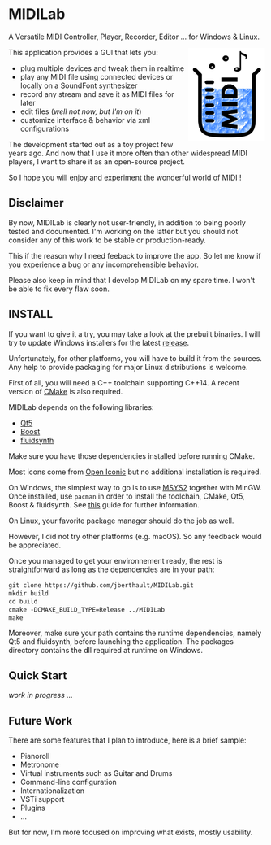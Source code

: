 # MIDILab

A Versatile MIDI Controller, Player, Recorder, Editor ... for Windows &amp; Linux.

<img align="right" width="150" src="https://github.com/jberthault/MIDILab/blob/master/src/data/logo.png">

This application provides a GUI that lets you:
- plug multiple devices and tweak them in realtime
- play any MIDI file using connected devices or locally on a SoundFont synthesizer
- record any stream and save it as MIDI files for later
- edit files (*well not now, but I'm on it*)
- customize interface &amp; behavior via xml configurations

The development started out as a toy project few years ago.
And now that I use it more often than other widespread MIDI players, I want to share it as an open-source project.

So I hope you will enjoy and experiment the wonderful world of MIDI !

## Disclaimer

By now, MIDILab is clearly not user-friendly, in addition to being poorly tested and documented.
I'm working on the latter but you should not consider any of this work to be stable or production-ready.

This if the reason why I need feeback to improve the app.
So let me know if you experience a bug or any incomprehensible behavior.

Please also keep in mind that I develop MIDILab on my spare time.
I won't be able to fix every flaw soon.

## INSTALL

If you want to give it a try, you may take a look at the prebuilt binaries.
I will try to update Windows installers for the latest [release](https://github.com/jberthault/MIDILab/releases/).

Unfortunately, for other platforms, you will have to build it from the sources.
Any help to provide packaging for major Linux distributions is welcome.

First of all, you will need a C++ toolchain supporting C++14.
A recent version of [CMake](https://cmake.org/) is also required.

MIDILab depends on the following libraries:
- [Qt5](http://doc.qt.io/qt-5/index.html)
- [Boost](http://www.boost.org/)
- [fluidsynth](https://github.com/FluidSynth/fluidsynth)

Make sure you have those dependencies installed before running CMake.

Most icons come from [Open Iconic](https://github.com/iconic/open-iconic) but no additional installation is required.

On Windows, the simplest way to go is to use [MSYS2](http://www.msys2.org/) together with MinGW.
Once installed, use `pacman` in order to install the toolchain, CMake, Qt5, Boost &amp; fluidsynth.
See [this](https://github.com/orlp/dev-on-windows/wiki/Installing-GCC--&-MSYS2) guide for further information.

On Linux, your favorite package manager should do the job as well.

However, I did not try other platforms (e.g. macOS).
So any feedback would be appreciated.

Once you managed to get your environnement ready, the rest is straightforward as long as the dependencies are in your path:
```
git clone https://github.com/jberthault/MIDILab.git
mkdir build
cd build
cmake -DCMAKE_BUILD_TYPE=Release ../MIDILab
make
```

Moreover, make sure your path contains the runtime dependencies, namely Qt5 and fluidsynth, before launching the application.
The packages directory contains the dll required at runtime on Windows.

## Quick Start

*work in progress ...*

## Future Work

There are some features that I plan to introduce, here is a brief sample:
- Pianoroll
- Metronome
- Virtual instruments such as Guitar and Drums
- Command-line configuration
- Internationalization
- VSTi support
- Plugins
- ...

But for now, I'm more focused on improving what exists, mostly usability.
